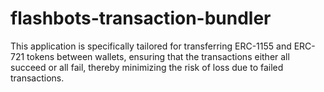 # flashbots-transaction-bundler
This application is specifically tailored for transferring ERC-1155 and ERC-721 tokens between wallets, ensuring that the transactions either all succeed or all fail, thereby minimizing the risk of loss due to failed transactions.
